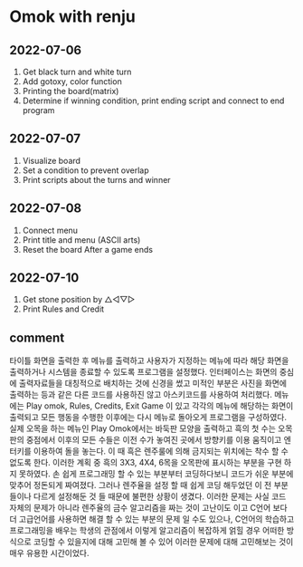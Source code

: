 # Omok with renju

2022-07-06
-------------
1. Get black turn and white turn
2. Add gotoxy, color function
3. Printing the board(matrix)
4. Determine if winning condition, print ending script and connect to end program

2022-07-07
-------------
1. Visualize board
2. Set a condition to prevent overlap
3. Print scripts about the turns and winner

2022-07-08
-------------
1. Connect menu
2. Print title and menu (ASCII arts)
3. Reset the board After a game ends

2022-07-10
-------------
1. Get stone position by △◁▽▷
2. Print Rules and Credit 

comment
-------------
 타이틀 화면을 출력한 후 메뉴를 출력하고 사용자가 지정하는 메뉴에 따라 해당 화면을 출력하거나 시스템을 종료할 수 있도록 프로그램을 설정했다. 인터페이스는 화면의 중심에 출력자료들을 대칭적으로 배치하는 것에 신경을 썼고 미적인 부분은 사진을 화면에 출력하는 등과 같은 다른 코드를 사용하진 않고 아스키코드를 사용하여 처리했다. 메뉴에는 Play omok, Rules, Credits, Exit Game 이 있고 각각의 메뉴에 해당하는 화면이 출력되고 모든 행동을 수행한 이후에는 다시 메뉴로 돌아오게 프로그램을 구성하였다. 실제 오목을 하는 메뉴인 Play Omok에서는 바둑판 모양을 출력하고 흑의 첫 수는 오목판의 중점에서 이후의 모든 수들은 이전 수가 놓여진 곳에서 방향키를 이용 움직이고 엔터키를 이용하여 돌을 놓는다. 이 때 흑은 렌주룰에 의해 금지되는 위치에는 착수 할 수 없도록 한다.
 이러한 계획 중 흑의 3X3, 4X4, 6목을 오목판에 표시하는 부분을 구현 하지 못하였다. 손 쉽게 프로그래밍 할 수 있는 부분부터 코딩하다보니 코드가 쉬운 부분에 맞추어 정돈되게 짜여졌다. 그러나 렌주율을 설정 할 때 쉽게 코딩 해두었던 이 전 부분들이나 다르게 설정해둔 것 들 때문에 불편한 상황이 생겼다. 이러한 문제는 사실 코드 자체의 문제가 아니라 렌주율의 금수 알고리즘을 짜는 것이 고난이도 이고 C언어 보다 더 고급언어를 사용하면 해결 할 수 있는 부분의 문제 일 수도 있으나, C언어의 학습하고 프로그래밍을 배우는 학생의 관점에서 이렇게 알고리즘이 복잡하게 얽힐 경우 어떠한 방식으로 코딩할 수 있을지에 대해 고민해 볼 수 있어 이러한 문제에 대해 고민해보는 것이 매우 유용한 시간이었다.

